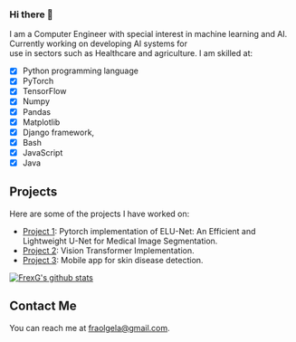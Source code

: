 ### Hi there 👋
I am a Computer Engineer with special interest in machine learning and AI. Currently working on developing AI systems for <br>
use in sectors such as Healthcare and agriculture.
I am skilled at:
- [X] Python programming language
- [X] PyTorch
- [X] TensorFlow
- [X] Numpy
- [X] Pandas
- [X] Matplotlib
- [X] Django framework, 
- [X] Bash
- [X] JavaScript
- [X] Java
## Projects

Here are some of the projects I have worked on:

- [Project 1](https://github.com/FrexG/ELU-Net-pytorch): Pytorch implementation of ELU-Net: An Efficient and Lightweight U-Net for Medical Image Segmentation.
- [Project 2](https://github.com/FrexG/ViT): Vision Transformer Implementation.
- [Project 3](https://github.com/FrexG/DermDocAII): Mobile app for skin disease detection.

[![FrexG's github stats](https://github-readme-stats.vercel.app/api?username=FrexG)](https://github.com/anuraghazra/github-readme-stats)
## Contact Me

You can reach me at [fraolgela@gmail.com](mailto:fraolgela@gmail.com).

<!--
**FrexG/FrexG** is a ✨ _special_ ✨ repository because its `README.md` (this file) appears on your GitHub profile.

Here are some ideas to get you started:

- 🔭 I’m currently working on ...
- 🌱 I’m currently learning ...
- 👯 I’m looking to collaborate on ...
- 🤔 I’m looking for help with ...
- 💬 Ask me about ...
- 📫 How to reach me: ...
- 😄 Pronouns: ...
- ⚡ Fun fact: ...
-->
